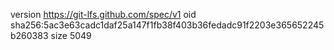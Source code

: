 version https://git-lfs.github.com/spec/v1
oid sha256:5ac3e63cadc1daf25a147f1fb38f403b36fedadc91f2203e365652245b260383
size 5049
